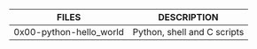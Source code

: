 | FILES  | DESCRIPTION |
| ------------- | ------------- |
| 0x00-python-hello_world | Python, shell and C scripts |